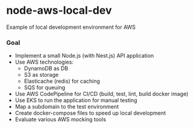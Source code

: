 # node-aws-local-dev
Example of local development environment for AWS

### Goal

* Implement a small Node.js (with Nest.js) API application
* Use AWS technologies:    
   * DynamoDB as DB
   * S3 as storage
   * Elasticache (redis) for caching
   * SQS for queuing
* Use AWS CodePipeline for CI/CD (build, test, lint, build docker image)
* Use EKS to run the application for manual testing 
* Map a subdomain to the test environment  
* Create docker-compose files to speed up local development
* Evaluate various AWS mocking tools
